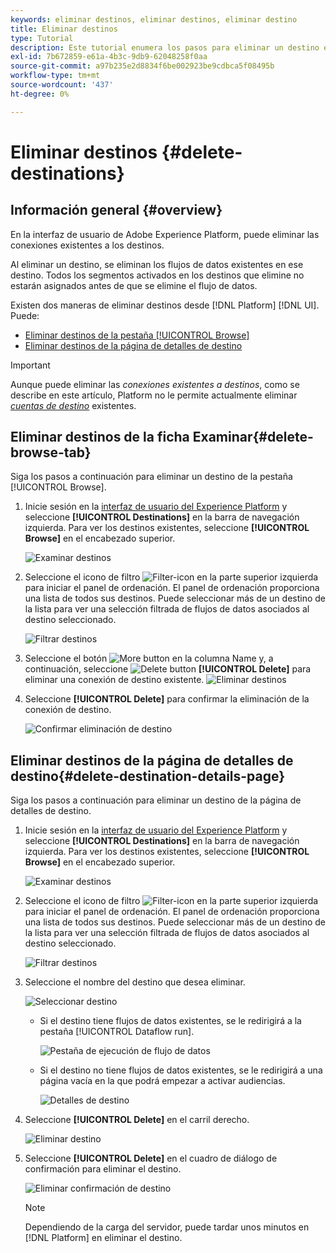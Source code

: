 ```yaml
---
keywords: eliminar destinos, eliminar destinos, eliminar destino
title: Eliminar destinos
type: Tutorial
description: Este tutorial enumera los pasos para eliminar un destino existente en la interfaz de usuario de Adobe Experience Platform
exl-id: 7b672859-e61a-4b3c-9db9-62048258f0aa
source-git-commit: a97b235e2d8834f6be002923be9cdbca5f08495b
workflow-type: tm+mt
source-wordcount: '437'
ht-degree: 0%

---
```


# Eliminar destinos {#delete-destinations}

## Información general {#overview}

En la interfaz de usuario de Adobe Experience Platform, puede eliminar las conexiones existentes a los destinos.

Al eliminar un destino, se eliminan los flujos de datos existentes en ese destino. Todos los segmentos activados en los destinos que elimine no estarán asignados antes de que se elimine el flujo de datos.

Existen dos maneras de eliminar destinos desde [!DNL Platform] [!DNL UI]. Puede:

* [Eliminar destinos de la pestaña [!UICONTROL Browse]](#delete-browse-tab)
* [Eliminar destinos de la página de detalles de destino](#delete-destination-details-page)

>[!IMPORTANT]
>
>Aunque puede eliminar las *conexiones existentes a destinos*, como se describe en este artículo, Platform no le permite actualmente eliminar *[cuentas de destino](/help/destinations/ui/destinations-workspace.md#accounts)* existentes.

## Eliminar destinos de la ficha Examinar{#delete-browse-tab}

Siga los pasos a continuación para eliminar un destino de la pestaña [!UICONTROL Browse].

1. Inicie sesión en la [interfaz de usuario del Experience Platform](https://platform.adobe.com/) y seleccione **[!UICONTROL Destinations]** en la barra de navegación izquierda. Para ver los destinos existentes, seleccione **[!UICONTROL Browse]** en el encabezado superior.

   ![Examinar destinos](../assets/ui/delete-destinations/browse-destinations.png)

2. Seleccione el icono de filtro ![Filter-icon](../assets/ui/delete-destinations/filter.png) en la parte superior izquierda para iniciar el panel de ordenación. El panel de ordenación proporciona una lista de todos sus destinos. Puede seleccionar más de un destino de la lista para ver una selección filtrada de flujos de datos asociados al destino seleccionado.

   ![Filtrar destinos](../assets/ui/delete-destinations/filter-destinations.png)

3. Seleccione el botón ![More button](../assets/ui/delete-destinations/more-icon.png) en la columna Name y, a continuación, seleccione ![Delete button](../assets/ui/delete-destinations/delete-icon.png) **[!UICONTROL Delete]** para eliminar una conexión de destino existente.
   ![Eliminar destinos](../assets/ui/delete-destinations/delete-destinations.png)

4. Seleccione **[!UICONTROL Delete]** para confirmar la eliminación de la conexión de destino.

   ![Confirmar eliminación de destino](../assets/ui/delete-destinations/delete-destinations-confirm.png)


## Eliminar destinos de la página de detalles de destino{#delete-destination-details-page}

Siga los pasos a continuación para eliminar un destino de la página de detalles de destino.

1. Inicie sesión en la [interfaz de usuario del Experience Platform](https://platform.adobe.com/) y seleccione **[!UICONTROL Destinations]** en la barra de navegación izquierda. Para ver los destinos existentes, seleccione **[!UICONTROL Browse]** en el encabezado superior.

   ![Examinar destinos](../assets/ui/delete-destinations/browse-destinations.png)

2. Seleccione el icono de filtro ![Filter-icon](../assets/ui/delete-destinations/filter.png) en la parte superior izquierda para iniciar el panel de ordenación. El panel de ordenación proporciona una lista de todos sus destinos. Puede seleccionar más de un destino de la lista para ver una selección filtrada de flujos de datos asociados al destino seleccionado.

   ![Filtrar destinos](../assets/ui/delete-destinations/filter-destinations.png)

3. Seleccione el nombre del destino que desea eliminar.

   ![Seleccionar destino](../assets/ui/delete-destinations/delete-destination-select.png)

   * Si el destino tiene flujos de datos existentes, se le redirigirá a la pestaña [!UICONTROL Dataflow run].

      ![Pestaña de ejecución de flujo de datos](../assets/ui/delete-destinations/destination-details-dataflows.png)

   * Si el destino no tiene flujos de datos existentes, se le redirigirá a una página vacía en la que podrá empezar a activar audiencias.

      ![Detalles de destino](../assets/ui/delete-destinations/destination-details-empty.png)


4. Seleccione **[!UICONTROL Delete]** en el carril derecho.

   ![Eliminar destino](../assets/ui/delete-destinations/delete-destinations-button.png)

5. Seleccione **[!UICONTROL Delete]** en el cuadro de diálogo de confirmación para eliminar el destino.

   ![Eliminar confirmación de destino](..//assets/ui/delete-destinations/delete-destinations-delete.png)

   >[!NOTE]
   >
   >Dependiendo de la carga del servidor, puede tardar unos minutos en [!DNL Platform] en eliminar el destino.
